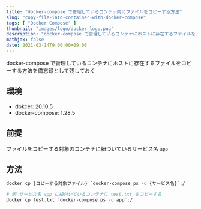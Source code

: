 ```yaml
---
title: "docker-compose で管理しているコンテナ内にファイルをコピーする方法"
slug: "copy-file-into-container-with-docker-compose"
tags: [ "Docker Compose" ]
thumbnail: "images/logo/docker_logo.png"
description: "docker-compose で管理しているコンテナにホストに存在するファイルをコピーする方法を備忘録として残しておく"
mathjax: false
date: 2021-03-14T9:00:00+09:00
---
```


docker-compose で管理しているコンテナにホストに存在するファイルをコピーする方法を備忘録として残しておく

## 環境

* dokcer: 20.10.5
* docker-compose: 1.28.5

## 前提

ファイルをコピーする対象のコンテナに紐づいているサービス名 `app`

## 方法

```bash
docker cp {コピーする対象ファイル} `docker-compose ps -q {サービス名}`:/

# 例 サービス名 app に紐付いているコンテナに test.txt をコピーする
docker cp test.txt `docker-compose ps -q app`:/
```
